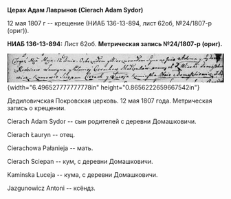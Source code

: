 **Церах Адам Лаврынов (Cierach Adam Sydor)**

12 мая 1807 г -- крещение (НИАБ 136-13-894, лист 62об, №24/1807-р
(ориг)).

**НИАБ 136-13-894:** Лист 62об. **Метрическая запись №24/1807-р
(ориг).**

![](./media/f700cdc4ee1cd78c0b4b75e9a8929d5b21f03fc6.png){width="6.496527777777778in"
height="0.8656222659667542in"}

Дедиловичская Покровская церковь. 12 мая 1807 года. Метрическая запись о
крещении.

Cierach Adam Sydor -- сын родителей с деревни Домашковичи.

Cierach Łauryn -- отец.

Cierachowa Pałanieja -- мать.

Cierach Sciepan -- кум, с деревни Домашковичи.

Kaminska Luceja -- кума, с деревни Домашковичи.

Jazgunowicz Antoni -- ксёндз.
